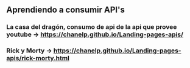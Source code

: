 ## Aprendiendo a consumir API's
### La casa del dragón, consumo de api de la api que provee youtube -> https://chanelp.github.io/Landing-pages-apis/
### Rick y Morty -> https://chanelp.github.io/Landing-pages-apis/rick-morty.html
